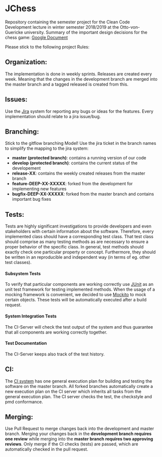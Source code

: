 # JChess

Repository containing the semester project for the Clean Code Development lecture in winter semester 2018/2019 at the Otto-von-Guericke university.
Summary of the important design decisions for the chess game: 
[Google Document](https://docs.google.com/document/d/13iWmZYBP489AM4gHOpRqNQZMlV8fGJtFW0Jh3fqnxEE/edit#)

Please stick to the following project Rules:

## Organization:
The implementation is done in weekly sprints. Releases are created every week. Meaning that the changes in the development branch are merged into the master branch and a tagged released is created from this.

## Issues: 
Use the [Jira](https://ccd.ovgu.de/jira/secure/Dashboard.jspa) system for reporting any bugs or ideas for the features. Every implementation should relate to a jira issue/bug.

## Branching: 
Stick to the gitflow branching Model! Use the jira ticket in the branch names to simplify the mapping to the jira system:

* **master (protected branch)**: contains a running version of our code
* **develop (protected branch)**: contains the current status of the developement
* **release-XX**: contains the weekly created releases from the master branch
* **feature-DEEP-XX-XXXXX**: forked from the development for implementing new features
* **bugfix-DEEP-XX-XXXXX**: forked from the master branch and contains important bug fixes

## Tests:
Tests are highly significant investigations to provide developers and even stakeholders with certain information about the software.
Therefore, every implemented class should have a corresponding test class.
That test class should comprise as many testing methods as are necessary to ensure a proper behavior of the specific class.
In general, test methods should exactly check one particular property or concept. Furthermore, they should be written in an reproducible and independent way (in terms of eg. other test classes). 

#### Subsystem Tests
To verify that particular components are working correctly use [JUnit](https://junit.org/junit5/) as an unit test framework for testing implemented methods.
When the usage of a mocking framework is convenient, we decided to use [Mockito](https://site.mockito.org/) to mock certain objects.
These tests will be automatically executed after a build request.

#### System Integration Tests
The CI-Server will check the test output of the system and thus guarantee that all components are working correctly together. 

#### Test Documentation
The CI-Server keeps also track of the test history.

## CI:
The [CI system](https://ccd.ovgu.de/bamboo/allPlans.action) has one general execution plan for building and testing the software on the master branch. All forked branches automatically create a new execution plan on the CI server which inherits all tasks from the general execution plan. The CI server checks the test, the checkstyle and pmd conformance.

## Merging:
Use Pull Request to merge changes back into the development and master branch. Merging your changes back in the **development branch requires one review** while merging into the **master branch requires two approving reviews**.
Only merge if the CI checks (tests) are passed, which are automatically checked in the pull request.

